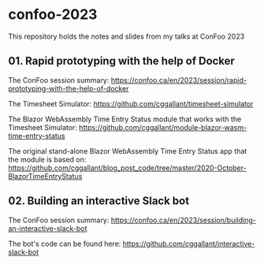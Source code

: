 # confoo-2023
This repository holds the notes and slides from my talks at ConFoo 2023


## 01. Rapid prototyping with the help of Docker

The ConFoo session summary: <https://confoo.ca/en/2023/session/rapid-prototyping-with-the-help-of-docker>

The Timesheet Simulator:
<https://github.com/cggallant/timesheet-simulator>

The Blazor WebAssembly Time Entry Status module that works with the Timesheet Simulator:
<https://github.com/cggallant/module-blazor-wasm-time-entry-status>

The original stand-alone Blazor WebAssembly Time Entry Status app that the module is based on: <https://github.com/cggallant/blog_post_code/tree/master/2020-October-BlazorTimeEntryStatus>


## 02. Building an interactive Slack bot

The ConFoo session summary: <https://confoo.ca/en/2023/session/building-an-interactive-slack-bot>

The bot's code can be found here:
<https://github.com/cggallant/interactive-slack-bot>

    
